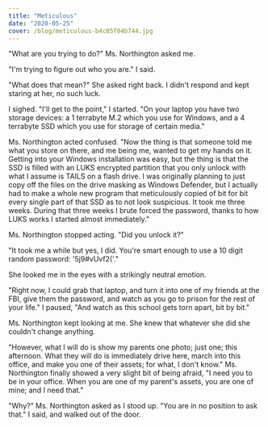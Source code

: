 ```yaml
---
title: "Meticulous"
date: "2020-05-25"
cover: /blog/meticulous-b4c05f04b744.jpg
---
```


"What are you trying to do?" Ms. Northington asked me.

"I'm trying to figure out who you are." I said.

"What does that mean?" She asked right back. I didn't respond and kept staring at her, no such luck.

I sighed. "I'll get to the point," I started. "On your laptop you have two storage devices: a 1 terrabyte M.2 which you use for Windows, and a 4 terrabyte SSD which you use for storage of certain media."

Ms. Northington acted confused. "Now the thing is that someone told me what you store on there, and me being me, wanted to get my hands on it. Getting into your Windows installation was easy, but the thing is that the SSD is filled with an LUKS encrypted partition that you only unlock with what I assume is TAILS on a flash drive. I was originally planning to just copy off the files on the drive masking as Windows Defender, but I actually had to make a whole new program that meticulously copied of bit for bit every single part of that SSD as to not look suspicious. It took me three weeks. During that three weeks I brute forced the password, thanks to how LUKS works I started almost immediately."

Ms. Northington stopped acting. "Did you unlock it?"

"It took me a while but yes, I did. You're smart enough to use a 10 digit random password: '5j9#vUvf2('."

She looked me in the eyes with a strikingly neutral emotion.

"Right now, I could grab that laptop, and turn it into one of my friends at the FBI, give them the password, and watch as you go to prison for the rest of your life." I paused, "And watch as this school gets torn apart, bit by bit."

Ms. Northington kept looking at me. She knew that whatever she did she couldn't change anything.

"However, what I will do is show my parents one photo; just one; this afternoon. What they will do is immediately drive here, march into this office, and make you one of their assets; for what, I don't know." Ms. Northington finally showed a very slight bit of being afraid, "I need you to be in your office. When you are one of my parent's assets, you are one of mine; and I need that."

"Why?" Ms. Northington asked as I stood up. "You are in no position to ask that." I said, and walked out of the door.
